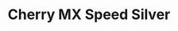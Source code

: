 ---
title: Cherry MX Speed Silver
profile: normal
brand: Cherry MX
socket: MX
type: linear
durability: 100000000
actuator_travel: 3.4
pre_travel: 1.2
initial_force: 30
actuation_force: 45
rgb_version: true
datasheet_url: https://www.cherrymx.de/_Resources/Persistent/7f45a95bf2bd93bd9c94f1835bd0c89dd6863326/EN_CHERRY_MX_SPEED_Silver.pdf
images: 
  - switches/cherry-mx-speed-silver/1.png
  - switches/cherry-mx-speed-silver/2.png
---